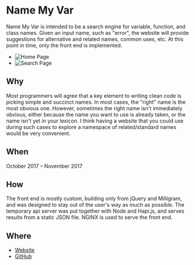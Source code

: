 # Name My Var

Name My Var is intended to be a search engine for variable, function, and class names. Given an input name, such as "error", the website will provide suggestions for alternative and related names, common uses, etc. At this point in time, only the front end is implemented.

- ![Home Page](/f/nmv-home.png)
- ![Search Page](/f/nmv-search.png)

## Why

Most programmers will agree that a key element to writing clean code is picking simple and succinct names. In most cases, the "right" name is the most obvious one. However, sometimes the right name isn\'t immediately obvious, either because the name you want to use is already taken, or the name isn\'t yet in your lexicon. I think having a website that you could use during such cases to explore a namespace of related/standard names would be very convenient.

## When

October 2017 &ndash; November 2017

## How

The front end is mostly custom, building only from jQuery and Milligram, and was designed to stay out of the user\'s way as much as possible. The temporary api server was put together with Node and Hapi.js, and serves results from a static JSON file. NGINX is used to serve the front end.

## Where

- [Website](https://namemyvar.com)
- [GitHub](https://github.com/jamiesyme/name-my-var)